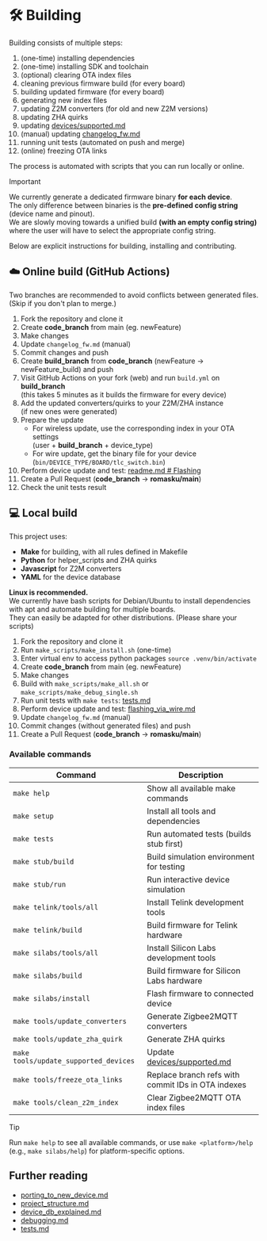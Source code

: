# 🛠️ Building

Building consists of multiple steps:

1. (one-time) installing dependencies
2. (one-time) installing SDK and toolchain
3. (optional) clearing OTA index files
4. cleaning previous firmware build (for every board)
5. building updated firmware (for every board)
6. generating new index files
7. updating Z2M converters (for old and new Z2M versions)
8. updating ZHA quirks
9. updating [devices/supported.md](/docs/devices/supported.md)
10. (manual) updating [changelog_fw.md](/docs/changelog_fw.md)
11. running unit tests (automated on push and merge)
12. (online) freezing OTA links

The process is automated with scripts that you can run locally or online.

> [!IMPORTANT]  
> We currently generate a dedicated firmware binary **for each device**.  
> The only difference between binaries is the **pre-defined config string** (device name and pinout).  
> We are slowly moving towards a unified build **(with an empty config string)** where the user will have to select the appropriate config string.

Below are explicit instructions for building, installing and contributing.

## ☁️ Online build (GitHub Actions)

Two branches are recommended to avoid conflicts between generated files.  
(Skip if you don't plan to merge.)

1. Fork the repository and clone it
2. Create **code_branch** from main (eg. newFeature)
3. Make changes
4. Update `changelog_fw.md` (manual)
5. Commit changes and push
6. Create **build_branch** from **code_branch** (newFeature → newFeature_build) and push
7. Visit GitHub Actions on your fork (web) and run `build.yml` on **build_branch**  
   (this takes 5 minutes as it builds the firmware for every device)
8. Add the updated converters/quirks to your Z2M/ZHA instance  
   (if new ones were generated)
9. Prepare the update
   - For wireless update, use the corresponding index in your OTA settings  
     (user + **build_branch** + device_type)
   - For wire update, get the binary file for your device  
     (`bin/DEVICE_TYPE/BOARD/tlc_switch.bin`)
10. Perform device update and test: [readme.md # Flashing](/readme.md#-flashing)
11. Create a Pull Request (**code_branch** → **romasku/main**)
12. Check the unit tests result

## 💻 Local build

This project uses:

- **Make** for building, with all rules defined in Makefile
- **Python** for helper_scripts and ZHA quirks
- **Javascript** for Z2M converters
- **YAML** for the device database

**Linux is recommended.**  
We currently have bash scripts for Debian/Ubuntu to install dependencies with apt and automate building for multiple boards.  
They can easily be adapted for other distributions. (Please share your scripts)

1. Fork the repository and clone it
2. Run `make_scripts/make_install.sh` (one-time)
3. Enter virtual env to access python packages `source .venv/bin/activate`
4. Create **code_branch** from main (eg. newFeature)
5. Make changes
6. Build with `make_scripts/make_all.sh` or `make_scripts/make_debug_single.sh`
7. Run unit tests with `make tests`: [tests.md](./tests.md)
8. Perform device update and test: [flashing_via_wire.md](./flashing_via_wire.md)
9. Update `changelog_fw.md` (manual)
10. Commit changes (without generated files) and push
11. Create a Pull Request (**code_branch** → **romasku/main**)

### Available commands

| Command                               | Description                                               |
| ------------------------------------- | --------------------------------------------------------- |
| `make help`                           | Show all available make commands                          |
| `make setup`                          | Install all tools and dependencies                        |
| `make tests`                          | Run automated tests (builds stub first)                   |
| `make stub/build`                     | Build simulation environment for testing                  |
| `make stub/run`                       | Run interactive device simulation                         |
| `make telink/tools/all`               | Install Telink development tools                          |
| `make telink/build`                   | Build firmware for Telink hardware                        |
| `make silabs/tools/all`               | Install Silicon Labs development tools                    |
| `make silabs/build`                   | Build firmware for Silicon Labs hardware                  |
| `make silabs/install`                 | Flash firmware to connected device                        |
| `make tools/update_converters`        | Generate Zigbee2MQTT converters                           |
| `make tools/update_zha_quirk`         | Generate ZHA quirks                                       |
| `make tools/update_supported_devices` | Update [devices/supported.md](/docs/devices/supported.md) |
| `make tools/freeze_ota_links`         | Replace branch refs with commit IDs in OTA indexes        |
| `make tools/clean_z2m_index`          | Clear Zigbee2MQTT OTA index files                         |

> [!TIP]  
> Run `make help` to see all available commands, or use `make <platform>/help` (e.g., `make silabs/help`) for platform-specific options.

## Further reading

- [porting_to_new_device.md](./porting_to_new_device.md)
- [project_structure.md](./project_structure.md)
- [device_db_explained.md](./device_db_explained.md)
- [debugging.md](./debugging.md)
- [tests.md](./tests.md)

